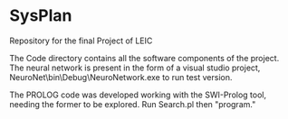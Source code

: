 # SysPlan
Repository for the final Project of LEIC

The Code directory contains all the software components of the project. The neural network is present in the form of a visual studio project, NeuroNet\bin\Debug\NeuroNetwork.exe to run test version.

The PROLOG code was developed working with the SWI-Prolog tool, needing the former to be explored. Run Search.pl then "program."
